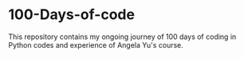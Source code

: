 # 100-Days-of-code

This repository contains my ongoing journey of 100 days of coding in Python codes and experience of Angela Yu's course.

